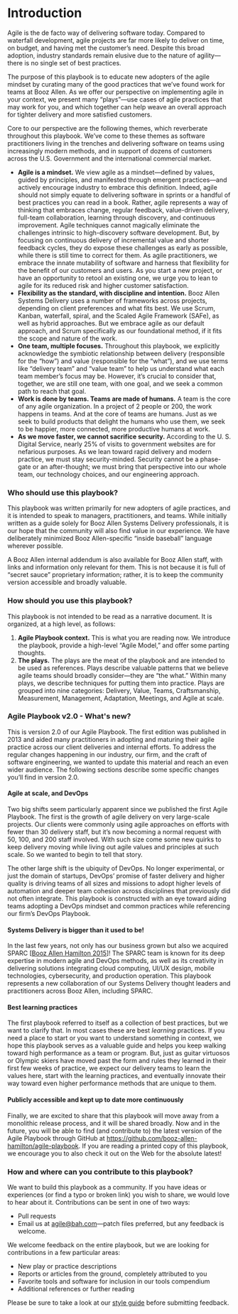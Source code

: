 # Introduction

Agile is the de facto way of delivering software today. Compared to waterfall development, agile projects are far more likely to deliver on time, on budget, and having met the customer’s need. Despite this broad adoption, industry standards remain elusive due to the nature of agility—there is no single set of best practices.

The purpose of this playbook is to educate new adopters of the agile mindset by curating many of the good practices that we’ve found work for teams at Booz Allen. As we offer our perspective on implementing agile in your context, we present many “plays”—use cases of agile practices that may work for you, and which together can help weave an overall approach for tighter delivery and more satisfied customers.

Core to our perspective are the following themes, which reverberate throughout this playbook. We’ve come to these themes as software practitioners living in the trenches and delivering software on teams using increasingly modern methods, and in support of dozens of customers across the U.S. Government and the international commercial market.

* **Agile is a mindset.** We view agile as a mindset—defined by values, guided by principles, and manifested through emergent practices—and actively encourage industry to embrace this definition. Indeed, agile should not simply equate to delivering software in sprints or a handful of best practices you can read in a book. Rather, agile represents a way of thinking that embraces change, regular feedback, value-driven delivery, full-team collaboration, learning through discovery, and continuous improvement. Agile techniques cannot magically eliminate the challenges intrinsic to high-discovery software development. But, by focusing on continuous delivery of incremental value and shorter feedback cycles, they do expose these challenges as early as possible, while there is still time to correct for them. As agile practitioners, we embrace the innate mutability of software and harness that flexibility for the benefit of our customers and users. As you start a new project, or have an opportunity to retool an existing one, we urge you to lean to agile for its reduced risk and higher customer satisfaction.
* **Flexibility as the standard, with discipline and intention.** Booz Allen Systems Delivery uses a number of frameworks across projects, depending on client preferences and what fits best. We use Scrum, Kanban, waterfall, spiral, and the Scaled Agile Framework (SAFe), as well as hybrid approaches. But we embrace agile as our default approach, and Scrum specifically as our foundational method, if it fits the scope and nature of the work.
* **One team, multiple focuses.** Throughout this playbook, we explicitly acknowledge the symbiotic relationship between delivery (responsible for the “how”) and value (responsible for the “what”), and we use terms like “delivery team” and “value team” to help us understand what each team member’s focus may be. However, it’s crucial to consider that, together, we are still one team, with one goal, and we seek a common path to reach that goal.
* **Work is done by teams.  Teams are made of humans.** A team is the core of any agile organization. In a project of 2 people or 200, the work happens in teams. And at the core of teams are humans. Just as we seek to build products that delight the humans who use them, we seek to be happier, more connected, more productive humans at work.
* **As we move faster, we cannot sacrifice security.** According to the U. S. Digital Service, nearly 25% of visits to government websites are for nefarious purposes. As we lean toward rapid delivery and modern practice, we must stay security-minded. Security cannot be a phase-gate or an after-thought; we must bring that perspective into our whole team, our technology choices, and our engineering approach. 

### Who should use this playbook?

This playbook was written primarily for new adopters of agile practices, and it is intended to speak to managers, practitioners, and teams. While initially written as a guide solely for Booz Allen Systems Delivery professionals, it is our hope that the community will also find value in our experience. We have deliberately minimized Booz Allen-specific “inside baseball” language wherever possible. 

A Booz Allen internal addendum is also available for Booz Allen staff, with links and information only relevant for them. This is not because it is full of “secret sauce” proprietary information; rather, it is to keep the community version accessible and broadly valuable.

### How should you use this playbook?

This playbook is not intended to be read as a narrative document.  It is organized, at a high level, as follows:

1. **Agile Playbook context.** This is what you are reading now. We introduce the playbook, provide a high-level “Agile Model,” and offer some parting thoughts.
1. **The plays.** The plays are the meat of the playbook and are intended to be used as references. Plays describe valuable patterns that we believe agile teams should broadly consider—they are “the what.” Within many plays, we describe techniques for putting them into practice. Plays are grouped into nine categories: Delivery, Value, Teams, Craftsmanship, Measurement, Management, Adaptation, Meetings, and Agile at scale.

### Agile Playbook v2.0 - What's new? 

This is version 2.0 of our Agile Playbook. The first edition was published in 2013 and aided many practitioners in adopting and maturing their agile practice across our client deliveries and internal efforts. To address the regular changes happening in our industry, our firm, and the craft of software engineering, we wanted to update this material and reach an even wider audience. The following sections describe some specific changes you’ll find in version 2.0.

#### Agile at scale, and DevOps

Two big shifts seem particularly apparent since we published the first Agile Playbook. The first is the growth of agile delivery on very large-scale projects. Our clients were commonly using agile approaches on efforts with fewer than 30 delivery staff, but it’s now becoming a normal request with 50, 100, and 200 staff involved. With such size come some new quirks to keep delivery moving while living out agile values and principles at such scale. So we wanted to begin to tell that story.

The other large shift is the ubiquity of DevOps. No longer experimental, or just the domain of startups, DevOps’ promise of faster delivery and higher quality is driving teams of all sizes and missions to adopt higher levels of automation and deeper team cohesion across disciplines that previously did not often integrate. This playbook is constructed with an eye toward aiding teams adopting a DevOps mindset and common practices while referencing our firm’s DevOps Playbook.

#### Systems Delivery is bigger than it used to be!
In the last few years, not only has our business grown but also we acquired SPARC \[[Booz Allen Hamilton 2015](http://www.boozallen.com/media-center/press-releases/2015/11/booz-allen-hamilton-acquires-software-services-business-of-sparc)\]! The SPARC team is known for its deep expertise in modern agile and DevOps methods, as well as its creativity in delivering solutions integrating cloud computing, UI/UX design, mobile technologies, cybersecurity, and production operation. This playbook represents a new collaboration of our Systems Delivery thought leaders and practitioners across Booz Allen, including SPARC.

#### Best learning practices
The first playbook referred to itself as a collection of best practices, but we want to clarify that. In most cases these are best *learning* practices. If you need a place to start or you want to understand something in context, we hope this playbook serves as a valuable guide and helps you keep walking toward high performance as a team or program. But, just as guitar virtuosos or Olympic skiers have moved past the form and rules they learned in their first few weeks of practice, we expect our delivery teams to learn the values here, start with the learning practices, and eventually innovate their way toward even higher performance methods that are unique to them.

#### Publicly accessible and kept up to date more continuously
Finally, we are excited to share that this playbook will move away from a monolithic release process, and it will be shared broadly. Now and in the future, you will be able to find (and contribute to) the latest version of the Agile Playbook through GitHub at https://github.com/booz-allen-hamilton/agile-playbook. If you are reading a printed copy of this playbook, we encourage you to also check it out on the Web for the absolute latest!

### How and where can you contribute to this playbook?

We want to build this playbook as a community.  If you have ideas or experiences (or find a typo or broken link) you wish to share, we would love to hear about it.  Contributions can be sent in one of two ways:

* Pull requests
* Email us at agile@bah.com—patch files preferred, but any feedback is welcome.

We welcome feedback on the entire playbook, but we are looking for contributions in a few particular areas:

* New play or practice descriptions
* Reports or articles from the ground, completely attributed to you
* Favorite tools and software for inclusion in our tools compendium
* Additional references or further reading

Please be sure to take a look at our [style guide](link?) before submitting feedback.
